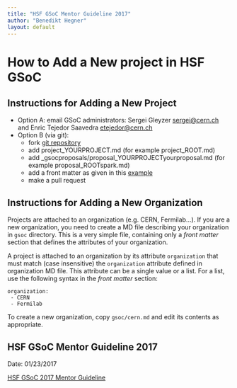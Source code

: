 ```yaml
---
title: "HSF GSoC Mentor Guideline 2017"
author: "Benedikt Hegner"
layout: default
---
```


# How to Add a New project in HSF GSoC

## Instructions for Adding a New Project

 * Option A: email GSoC administrators: Sergei Gleyzer <a href="mailto:sergei@cern.ch">sergei@cern.ch</a> and Enric Tejedor Saavedra <a href="mailto:etejedor@cern.ch">etejedor@cern.ch</a>
 * Option B (via git): 
   * fork [git repository](https://github.com/HEP-SF/hep-sf.github.io) 
   * add project_YOURPROJECT.md (for example project_ROOT.md)
   * add _gsocproposals/proposal_YOURPROJECTyourproposal.md (for example proposal_ROOTspark.md)
   * add a front matter as given in this [example](https://raw.githubusercontent.com/HEP-SF/hep-sf.github.io/master/_gsocproposals/proposal_ROOTspark.md)
   * make a pull request
   
## Instructions for Adding a New Organization

Projects are attached to an organization (e.g. CERN, Fermilab...). If you are a new organization, you need to create 
a MD file describing your organization in `gsoc` directory. This is a very simple file, containing only a *front matter* section that defines the attributes of
your organization. 

A project is attached to an organization by its attribute `organization` that must match (case insensitive) the `organization` attribute defined in organization MD file. This attribute can be a single value or a list. For a list, use the following syntax in the *front matter* section:

```
organization:
 - CERN
 - Fermilab
```

To create a new organization, copy `gsoc/cern.md` and edit its contents as appropriate.


## HSF GSoC Mentor Guideline 2017

Date: 01/23/2017

[HSF GSoC 2017 Mentor Guideline](https://docs.google.com/document/d/1EzHknPt3NCCk860gOltTWx_iOg5vmCwKS9p0zKBX1YY/pub)


